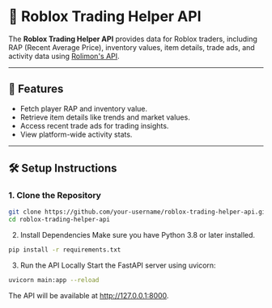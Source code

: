 # 🚀 Roblox Trading Helper API

The **Roblox Trading Helper API** provides data for Roblox traders, including RAP (Recent Average Price), inventory values, item details, trade ads, and activity data using [Rolimon's API](https://www.rolimons.com/).

---

## 🌟 Features

- Fetch player RAP and inventory value.
- Retrieve item details like trends and market values.
- Access recent trade ads for trading insights.
- View platform-wide activity stats.

---

## 🛠️ Setup Instructions

### 1. Clone the Repository
```bash
git clone https://github.com/your-username/roblox-trading-helper-api.git
cd roblox-trading-helper-api
```

2. Install Dependencies
Make sure you have Python 3.8 or later installed.
```bash
pip install -r requirements.txt
```

3. Run the API Locally
Start the FastAPI server using uvicorn:
```bash
uvicorn main:app --reload
```
The API will be available at http://127.0.0.1:8000.

